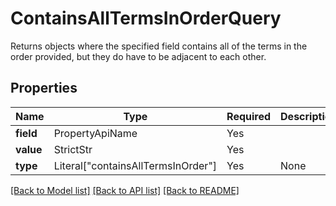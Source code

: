 # ContainsAllTermsInOrderQuery

Returns objects where the specified field contains all of the terms in the order provided,
but they do have to be adjacent to each other.


## Properties
| Name | Type | Required | Description |
| ------------ | ------------- | ------------- | ------------- |
**field** | PropertyApiName | Yes |  |
**value** | StrictStr | Yes |  |
**type** | Literal["containsAllTermsInOrder"] | Yes | None |


[[Back to Model list]](../../../../README.md#models-v2-link) [[Back to API list]](../../../../README.md#apis-v2-link) [[Back to README]](../../../../README.md)
